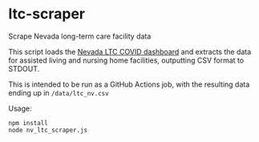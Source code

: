 # ltc-scraper
Scrape Nevada long-term care facility data

This script loads the 
[Nevada LTC COVID dashboard](https://app.powerbigov.us/view?r=eyJrIjoiNDMwMDI0YmQtNmUyYS00ZmFjLWI0MGItZDM0OTY1Y2Y0YzNhIiwidCI6ImU0YTM0MGU2LWI4OWUtNGU2OC04ZWFhLTE1NDRkMjcwMzk4MCJ9) 
and extracts the data for assisted living and nursing home facilities, outputting CSV format to STDOUT.

This is intended to be run as a GitHub Actions job, with the resulting data ending up in `/data/ltc_nv.csv`

Usage:
```shell script
npm install
node nv_ltc_scraper.js
```
